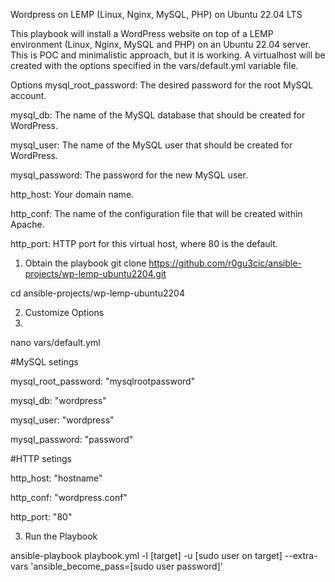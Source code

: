 Wordpress on LEMP (Linux, Nginx, MySQL, PHP) on Ubuntu 22.04 LTS

This playbook will install a WordPress website on top of a LEMP environment (Linux, Nginx, MySQL and PHP) on an Ubuntu 22.04 server. 
This is POC and minimalistic approach, but it is working.
A virtualhost will be created with the options specified in the vars/default.yml variable file.

Options
mysql_root_password: The desired password for the root MySQL account.

mysql_db: The name of the MySQL database that should be created for WordPress.

mysql_user: The name of the MySQL user that should be created for WordPress.

mysql_password: The password for the new MySQL user.

http_host: Your domain name.

http_conf: The name of the configuration file that will be created within Apache.

http_port: HTTP port for this virtual host, where 80 is the default.

1. Obtain the playbook
git clone https://github.com/r0gu3cic/ansible-projects/wp-lemp-ubuntu2204.git

cd ansible-projects/wp-lemp-ubuntu2204

2. Customize Options
3. 
nano vars/default.yml

#MySQL setings

mysql_root_password: "mysqlrootpassword"

mysql_db: "wordpress"

mysql_user: "wordpress"

mysql_password: "password"

#HTTP setings

http_host: "hostname"

http_conf: "wordpress.conf"

http_port: "80"

3. Run the Playbook

ansible-playbook playbook.yml -l [target] -u [sudo user on target] --extra-vars 'ansible_become_pass=[sudo user password]'
